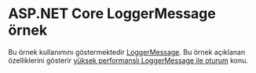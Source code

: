 # <a name="aspnet-core-loggermessage-sample"></a>ASP.NET Core LoggerMessage örnek

Bu örnek kullanımını göstermektedir [LoggerMessage](https://docs.microsoft.com/dotnet/api/microsoft.extensions.logging.loggermessage). Bu örnek açıklanan özelliklerini gösterir [yüksek performanslı LoggerMessage ile oturum](https://docs.microsoft.com/aspnet/core/fundamentals/logging/loggermessage) konu.
